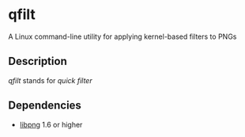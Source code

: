 # qfilt
A Linux command-line utility for applying kernel-based filters to PNGs

## Description

*qfilt* stands for *quick filter*

## Dependencies

* [libpng](http://libpng.org/) 1.6 or higher
